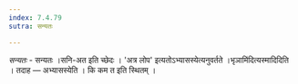 ```yaml
---
index: 7.4.79
sutra: सन्यतः

---
```

_सन्यतः_ - सन्यतः ।सनि-अत इति च्छेदः । 'अत्र लोप' इत्यतोऽभ्यासस्येत्यनुवर्तते ।भृञामि॑दित्यस्मादिदिति । तदाह — अभ्यासस्येति । कि कम त इति स्थितम् । 